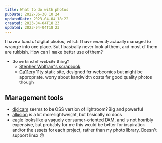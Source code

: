 ```yaml
---
title: What to do with photos
pubDate: 2022-06-30 10:24
updatedDate: 2023-04-04 18:22
created: 2023-04-04T18:23
updated: 2023-04-04T18:23
---
```


I have a load of digital photos, which I have recently actually managed to wrangle into one place. But I basically never look at them, and most of them are rubbish. How can I make better use of them?

- Some kind of website thing?
  - [Stephen Wolfram's scrapbook](https://www.stephenwolfram.com/scrapbook/)
  - [Ga11ery](https://github.com/Heydon/ga11ery) 11ty static site, designed for webcomics but might be appropriate. worry about bandwidth costs for good quality photos though

## Management tools

- [digicam](https://www.digikam.org/) seems to be OSS version of lightroom? Big and powerful
- [allusion](https://allusion-app.github.io/) is a lot more lightweight, but basically no docs
- [eagle](https://eagle.cool/) looks like a vaguely consumer-oriented DAM, and is not horribly expensive, but probably for me this would be better for inspiration and/or the assets for each project, rather than my photo library. Doesn't support linux 😞
